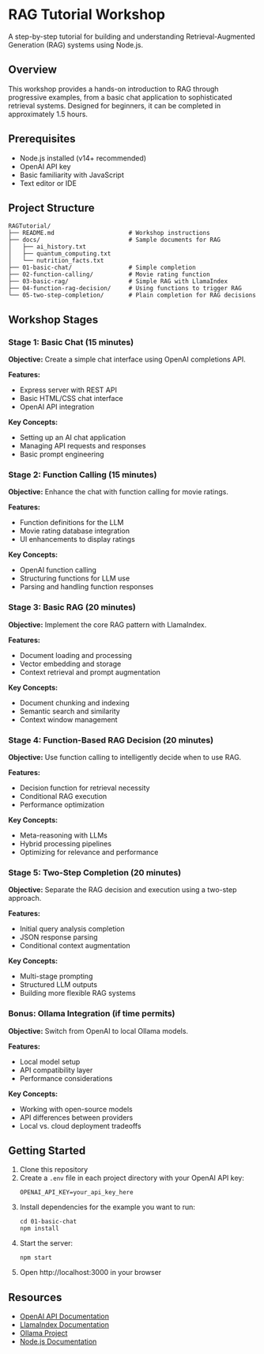 # RAG Tutorial Workshop

A step-by-step tutorial for building and understanding Retrieval-Augmented Generation (RAG) systems using Node.js.

## Overview

This workshop provides a hands-on introduction to RAG through progressive examples, from a basic chat application to sophisticated retrieval systems. Designed for beginners, it can be completed in approximately 1.5 hours.

## Prerequisites

- Node.js installed (v14+ recommended)
- OpenAI API key
- Basic familiarity with JavaScript
- Text editor or IDE

## Project Structure

```
RAGTutorial/
├── README.md                     # Workshop instructions
├── docs/                         # Sample documents for RAG
│   ├── ai_history.txt
│   ├── quantum_computing.txt
│   └── nutrition_facts.txt
├── 01-basic-chat/                # Simple completion
├── 02-function-calling/          # Movie rating function
├── 03-basic-rag/                 # Simple RAG with LlamaIndex
├── 04-function-rag-decision/     # Using functions to trigger RAG
└── 05-two-step-completion/       # Plain completion for RAG decisions
```

## Workshop Stages

### Stage 1: Basic Chat (15 minutes)

**Objective:** Create a simple chat interface using OpenAI completions API.

**Features:**
- Express server with REST API
- Basic HTML/CSS chat interface
- OpenAI API integration

**Key Concepts:**
- Setting up an AI chat application
- Managing API requests and responses
- Basic prompt engineering

### Stage 2: Function Calling (15 minutes)

**Objective:** Enhance the chat with function calling for movie ratings.

**Features:**
- Function definitions for the LLM
- Movie rating database integration
- UI enhancements to display ratings

**Key Concepts:**
- OpenAI function calling
- Structuring functions for LLM use
- Parsing and handling function responses

### Stage 3: Basic RAG (20 minutes)

**Objective:** Implement the core RAG pattern with LlamaIndex.

**Features:**
- Document loading and processing
- Vector embedding and storage
- Context retrieval and prompt augmentation

**Key Concepts:**
- Document chunking and indexing
- Semantic search and similarity
- Context window management

### Stage 4: Function-Based RAG Decision (20 minutes)

**Objective:** Use function calling to intelligently decide when to use RAG.

**Features:**
- Decision function for retrieval necessity
- Conditional RAG execution
- Performance optimization

**Key Concepts:**
- Meta-reasoning with LLMs
- Hybrid processing pipelines
- Optimizing for relevance and performance

### Stage 5: Two-Step Completion (20 minutes)

**Objective:** Separate the RAG decision and execution using a two-step approach.

**Features:**
- Initial query analysis completion
- JSON response parsing
- Conditional context augmentation

**Key Concepts:**
- Multi-stage prompting
- Structured LLM outputs
- Building more flexible RAG systems

### Bonus: Ollama Integration (if time permits)

**Objective:** Switch from OpenAI to local Ollama models.

**Features:**
- Local model setup
- API compatibility layer
- Performance considerations

**Key Concepts:**
- Working with open-source models
- API differences between providers
- Local vs. cloud deployment tradeoffs

## Getting Started

1. Clone this repository
2. Create a `.env` file in each project directory with your OpenAI API key:
   ```
   OPENAI_API_KEY=your_api_key_here
   ```
3. Install dependencies for the example you want to run:
   ```
   cd 01-basic-chat
   npm install
   ```
4. Start the server:
   ```
   npm start
   ```
5. Open http://localhost:3000 in your browser

## Resources

- [OpenAI API Documentation](https://platform.openai.com/docs/)
- [LlamaIndex Documentation](https://docs.llamaindex.ai/)
- [Ollama Project](https://ollama.ai/)
- [Node.js Documentation](https://nodejs.org/en/docs/)
